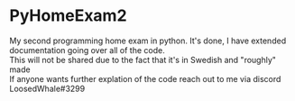 # PyHomeExam2
My second programming home exam in python.
It's done, I have extended documentation going over all of the code. \
This will not be shared due to the fact that it's in Swedish and "roughly" made \
If anyone wants further explation of the code reach out to me via discord \
LoosedWhale#3299
